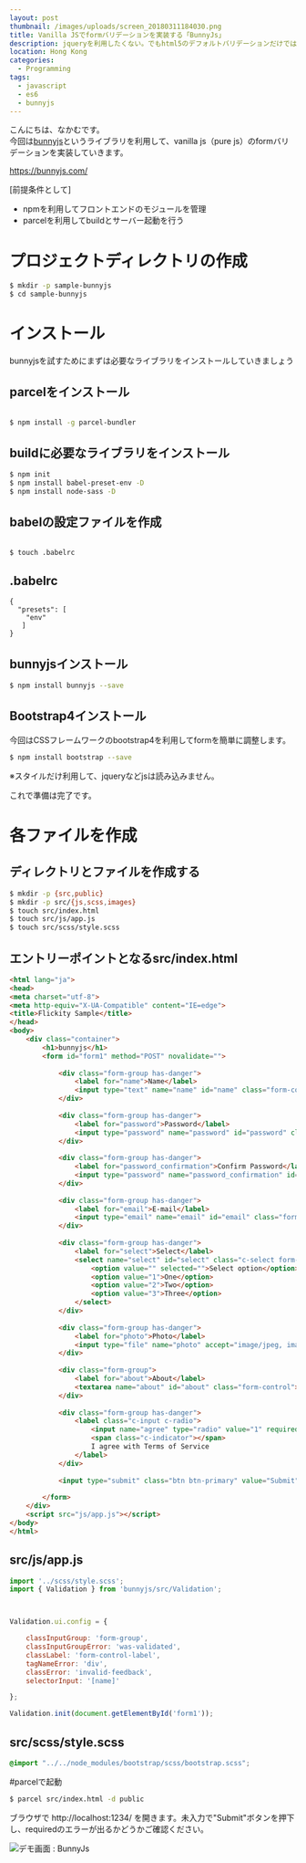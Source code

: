 ```yaml
---
layout: post
thumbnail: /images/uploads/screen_20180311184030.png
title: Vanilla JSでformバリデーションを実装する「BunnyJs」
description: jqueryを利用したくない。でもhtml5のデフォルトバリデーションだけでは物足りない。そんな時は「BunnyJs」。ES6で実装します。
location: Hong Kong
categories:
  - Programming
tags:
  - javascript
  - es6
  - bunnyjs
---
```

こんにちは、なかむです。\
今回は[bunnyjs](https://github.com/Mevrael/bunny)というライブラリを利用して、vanilla js（pure js）のformバリデーションを実装していきます。

<https://bunnyjs.com/>

\[前提条件として]

* npmを利用してフロントエンドのモジュールを管理
* parcelを利用してbuildとサーバー起動を行う

# プロジェクトディレクトリの作成

```bash
$ mkdir -p sample-bunnyjs
$ cd sample-bunnyjs
```

# インストール

bunnyjsを試すためにまずは必要なライブラリをインストールしていきましょう

## parcelをインストール

```bash
    
$ npm install -g parcel-bundler
```

## buildに必要なライブラリをインストール

```bash
$ npm init
$ npm install babel-preset-env -D
$ npm install node-sass -D
```

## babelの設定ファイルを作成

```bash
    
$ touch .babelrc
```

## .babelrc

```
{
  "presets": [
    "env"
   ]
}
```

## bunnyjsインストール

```bash
$ npm install bunnyjs --save
```

## Bootstrap4インストール

今回はCSSフレームワークのbootstrap4を利用してformを簡単に調整します。  

```bash
$ npm install bootstrap --save
```

※スタイルだけ利用して、jqueryなどjsは読み込みません。

これで準備は完了です。

# 各ファイルを作成

## ディレクトリとファイルを作成する

```bash
$ mkdir -p {src,public}
$ mkdir -p src/{js,scss,images}
$ touch src/index.html
$ touch src/js/app.js
$ touch src/scss/style.scss
```

## エントリーポイントとなるsrc/index.html

```html
<html lang="ja">
<head>
<meta charset="utf-8">
<meta http-equiv="X-UA-Compatible" content="IE=edge">
<title>Flickity Sample</title>
</head>
<body>
    <div class="container">
        <h1>bunnyjs</h1>
        <form id="form1" method="POST" novalidate="">
        
            <div class="form-group has-danger">
                <label for="name">Name</label>
                <input type="text" name="name" id="name" class="form-control" placeholder="Name" required="" minlength="6" maxlength="18">
            </div>
        
            <div class="form-group has-danger">
                <label for="password">Password</label>
                <input type="password" name="password" id="password" class="form-control" placeholder="Password" required="" minlength="6" maxlength="18">
            </div>
        
            <div class="form-group has-danger">
                <label for="password_confirmation">Confirm Password</label>
                <input type="password" name="password_confirmation" id="password_confirmation" class="form-control" placeholder="Password again" required="" minlength="6" maxlength="18">
            </div>
        
            <div class="form-group has-danger">
                <label for="email">E-mail</label>
                <input type="email" name="email" id="email" class="form-control" placeholder="E-mail" required="" maxlength="18" data-ajax="/api/users/email-exists/?q={value}">
            </div>
        
            <div class="form-group has-danger">
                <label for="select">Select</label>
                <select name="select" id="select" class="c-select form-control" required="">
                    <option value="" selected="">Select option</option>
                    <option value="1">One</option>
                    <option value="2">Two</option>
                    <option value="3">Three</option>
                </select>
            </div>
        
            <div class="form-group has-danger">
                <label for="photo">Photo</label>
                <input type="file" name="photo" accept="image/jpeg, image/png" id="photo" class="form-control" placeholder="Photo" required="" maxfilesize="1" mindimensions="500x500">
            </div>
        
            <div class="form-group">
                <label for="about">About</label>
                <textarea name="about" id="about" class="form-control"></textarea>
            </div>
        
            <div class="form-group has-danger">
                <label class="c-input c-radio">
                    <input name="agree" type="radio" value="1" required="">
                    <span class="c-indicator"></span>
                    I agree with Terms of Service
                </label>
            </div>
        
            <input type="submit" class="btn btn-primary" value="Submit">
        
        </form>
    </div>
    <script src="js/app.js"></script>
</body>
</html>
```

## src/js/app.js

```javascript
import '../scss/style.scss';
import { Validation } from 'bunnyjs/src/Validation';



Validation.ui.config = {

    classInputGroup: 'form-group',
    classInputGroupError: 'was-validated',
    classLabel: 'form-control-label',
    tagNameError: 'div',
    classError: 'invalid-feedback',
    selectorInput: '[name]'

};

Validation.init(document.getElementById('form1'));
```

## src/scss/style.scss

```scss
@import "../../node_modules/bootstrap/scss/bootstrap.scss";
```

\#parcelで起動

```bash
$ parcel src/index.html -d public
```

ブラウザで http://localhost:1234/ を開きます。未入力で"Submit"ボタンを押下し、requiredのエラーが出るかどうかご確認ください。

![デモ画面 : BunnyJs](/images/uploads/screen_20180311183818.png)
